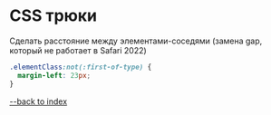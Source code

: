 # CSS трюки

Сделать расстояние между элементами-соседями (замена gap, который не работает в Safari 2022)

```css
.elementClass:not(:first-of-type) {
  margin-left: 23px;
}
```

[--back to index](../readme.md)

